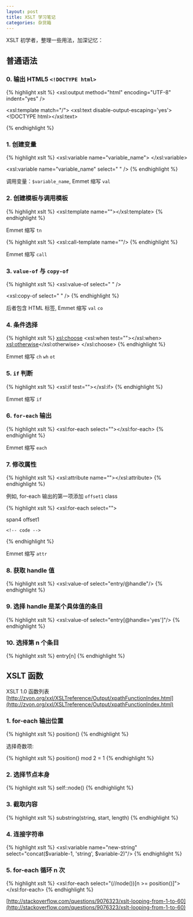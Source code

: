 ```yaml
---
layout: post
title: XSLT 学习笔记
categories: 杂货箱
---
```


XSLT 初学者，整理一些用法，加深记忆：

## 普通语法

### 0. 输出 HTML5 `<!DOCTYPE html>`

{% highlight xslt %}
<xsl:output method="html"
  encoding="UTF-8"
  indent="yes" />

<xsl:template match="/">
  <xsl:text disable-output-escaping='yes'>&lt;!DOCTYPE html></xsl:text>
  <html></html>
</xsl:template>
{% endhighlight %}

### 1. 创建变量

{% highlight xslt %}
<xsl:variable name="variable_name"> </xsl:variable>

<xsl:variable name="variable_name" select=" " />
{% endhighlight %}

调用变量：`$variable_name`, Emmet 缩写 `val`

### 2. 创建模板与调用模板

{% highlight xslt %}
<xsl:template name=""></xsl:template>
{% endhighlight %}

Emmet 缩写 `tn`

{% highlight xslt %}
<xsl:call-template name=""/>
{% endhighlight %}

Emmet 缩写 `call`

### 3. `value-of` 与 `copy-of`

{% highlight xslt %}
<xsl:value-of select=" " />

<xsl:copy-of select=" " />
{% endhighlight %}

后者包含 HTML 标签, Emmet 缩写 `val` `co`

### 4. 条件选择

{% highlight xslt %}
<xsl:choose>
  <xsl:when test=""></xsl:when>
  <xsl:otherwise></xsl:otherwise>
</xsl:choose>
{% endhighlight %}

Emmet 缩写 `ch` `wh` `ot`

### 5. `if` 判断

{% highlight xslt %}
<xsl:if test=""></xsl:if>
{% endhighlight %}

Emmet 缩写 `if`

### 6. `for-each` 输出

{% highlight xslt %}
<xsl:for-each select=""></xsl:for-each>
{% endhighlight %}

Emmet 缩写 `each`

### 7. 修改属性

{% highlight xslt %}
<xsl:attribute name=""></xsl:attribute>
{% endhighlight %}

例如, for-each 输出的第一项添加 `offset1` class

{% highlight xslt %}
<xsl:for-each select="">
  <div class="span4">
    <xsl:choose>
      <xsl:when test="positon() = 1">
        <xsl:attribute name="class">span4 offset1</xsl:attribute>
      </xsl:when>
    </xsl:choose>

    <!-- code -->
  </div>
</xsl:for-each>
{% endhighlight %}

Emmet 缩写 `attr`

### 8. 获取 handle 值

{% highlight xslt %}
<xsl:value-of select="entry/@handle"/>
{% endhighlight %}

### 9. 选择 handle 是某个具体值的条目

{% highlight xslt %}
<xsl:value-of select="entry[@handle='yes']"/>
{% endhighlight %}

### 10. 选择第 n 个条目

{% highlight xslt %}
entry[n]
{% endhighlight %}


## XSLT 函数

XSLT 1.0 函数列表 [http://zvon.org/xxl/XSLTreference/Output/xpathFunctionIndex.html](http://zvon.org/xxl/XSLTreference/Output/xpathFunctionIndex.html)

### 1. for-each 输出位置

{% highlight xslt %}
position()
{% endhighlight %}

选择奇数项:

{% highlight xslt %}
position() mod 2 = 1
{% endhighlight %}

### 2. 选择节点本身

{% highlight xslt %}
self::node()
{% endhighlight %}

### 3. 截取内容

{% highlight xslt %}
substring(string, start, length)
{% endhighlight %}

### 4. 连接字符串

{% highlight xslt %}
<xsl:variable name="new-string" select="concat($variable-1, 'string', $variable-2)"/>
{% endhighlight %}

### 5. for-each 循环 n 次

{% highlight xslt %}
<xsl:for-each select="(//node())[n >= position()]"></xsl:for-each>
{% endhighlight %}

[http://stackoverflow.com/questions/9076323/xslt-looping-from-1-to-60](http://stackoverflow.com/questions/9076323/xslt-looping-from-1-to-60)
